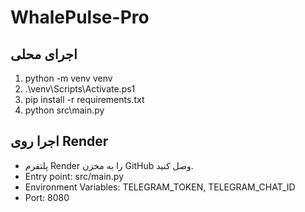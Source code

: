 ﻿# WhalePulse-Pro

## اجرای محلی
1. python -m venv venv
2. .\venv\Scripts\Activate.ps1
3. pip install -r requirements.txt
4. python src\main.py

## اجرا روی Render
- پلتفرم Render را به مخزن GitHub وصل کنید.
- Entry point: src/main.py
- Environment Variables: TELEGRAM_TOKEN, TELEGRAM_CHAT_ID
- Port: 8080
